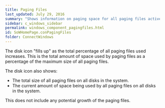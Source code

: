 ```yaml
---
title: Paging Files
last_updated: July 29, 2016
summary: "Shows information on paging space for all paging files active on this system."
sidebar: c_windows_sidebar
permalink: windows_component_pagingfiles.html
id: SoWHomePage.conPagingFiles
folder: ConnectWindows
---
```




The disk icon "fills up" as the total percentage of all paging files used increases. This is the total amount of space used by paging files as a percentage of the maximum size of all paging files.

The disk icon also shows:

* The total size of all paging files on all disks in the system.
* The current amount of space being used by all paging files on all disks in the system.

<note type="note">This does not include any potential growth of the paging files.</note>
